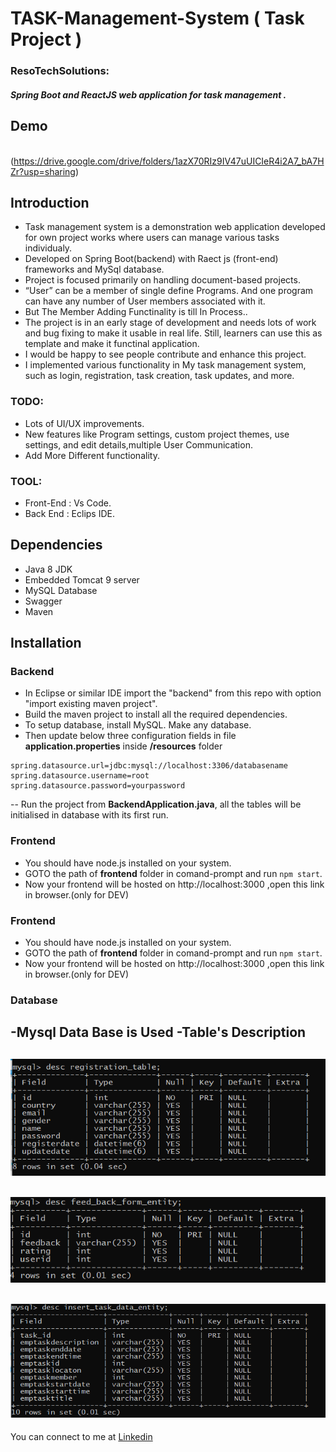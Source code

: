 # TASK-Management-System ( Task Project )
 ### ResoTechSolutions:
 #### *Spring Boot and ReactJS web application for task management .*
## Demo
[![]()](Video.demo.mp4)(https://drive.google.com/drive/folders/1azX70RIz9IV47uUICIeR4i2A7_bA7HZr?usp=sharing)

## Introduction
- Task management system is a demonstration web application developed for own project works where users can manage various tasks individualy.
- Developed on Spring Boot(backend) with Raect js (front-end) frameworks and MySql database.
- Project is focused primarily on handling document-based projects.
- “User” can be a member of single define Programs. And one program can have any number of User members associated with it.
- But The Member Adding Functinality is till In Process..
- The project is in an early stage of development and needs lots of work and bug fixing to make it usable in real life. Still, learners can use this as template and make it functinal application.
- I would be happy to see people contribute and enhance this project.
- I implemented various functionality in My task management system, such as login, registration, task creation, task updates, and more.
### TODO:
- Lots of UI/UX improvements.
- New features like Program settings, custom project themes, use settings, and edit details,multiple User Communication.
- Add More Different functionality.

### TOOL:
- Front-End : Vs Code.
- Back End  :  Eclips IDE.
## Dependencies
- Java 8 JDK
- Embedded Tomcat 9 server
- MySQL Database
- Swagger 
- Maven
## Installation
### Backend
 - In Eclipse or similar IDE import the "backend" from this repo with option "import existing maven project".
 - Build the maven project to install all the required dependencies.
 - To setup database, install MySQL. Make any database.
 - Then update below three configuration fields in file **application.properties** inside **/resources** folder

>
    spring.datasource.url=jdbc:mysql://localhost:3306/databasename
    spring.datasource.username=root
    spring.datasource.password=yourpassword
-- Run the project from **BackendApplication.java**, all the tables will be initialised in database with its first run.
### Frontend
- You should have node.js installed on your system.
- GOTO the path of **frontend** folder in comand-prompt and run `npm start`.
- Now your frontend will be hosted on http://localhost:3000 ,open this link in browser.(only for DEV)

### Frontend
- You should have node.js installed on your system.
- GOTO the path of **frontend** folder in comand-prompt and run `npm start`.
- Now your frontend will be hosted on http://localhost:3000 ,open this link in browser.(only for DEV)

### Database 
-Mysql Data Base is Used 
-Table's Description 
-
![](img/db1.PNG)
-
![](img/db2.PNG)
-
![](img/db3.PNG)
-

You can connect to me at [Linkedin](https://www.linkedin.com/in/amol-garje-21b92a231/)
  
